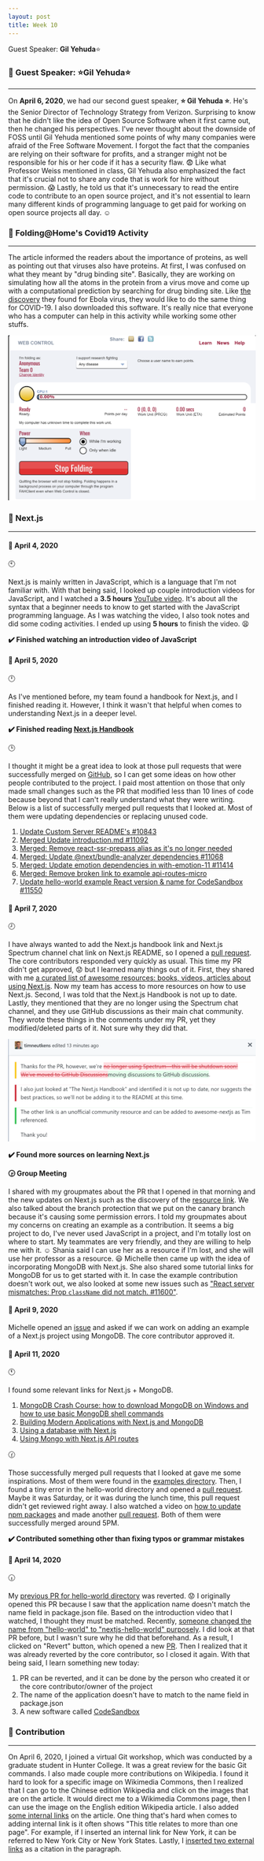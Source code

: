 ```yaml
---
layout: post
title: Week 10
---
```

Guest Speaker: **Gil Yehuda**:star:

### :pushpin: Guest Speaker: :star:**Gil Yehuda**:star:
---

On **April 6, 2020**, we had our second guest speaker, **:star: Gil Yehuda :star:**. He's the Senior Director of Technology Strategy from Verizon. Surprising to know that he didn't like the idea of Open Source Software when it first came out, then he changed his perspectives. I've never thought about the downside of FOSS until Gil Yehuda mentioned some points of why many companies were afraid of the Free Software Movement. I forgot the fact that the companies are relying on their software for profits, and a stranger might not be responsible for his or her code if it has a security flaw. :fearful: Like what Professor Weiss mentioned in class, Gil Yehuda also emphasized the fact that it's crucial not to share any code that is work for hire without permission. :scream: Lastly, he told us that it's unnecessary to read the entire code to contribute to an open source project, and it's not essential to learn many different kinds of programming language to get paid for working on open source projects all day. :relaxed:


### :pushpin: Folding@Home's Covid19 Activity
---

The article informed the readers about the importance of proteins, as well as pointing out that viruses also have proteins. At first, I was confused on what they meant by "drug binding site". Basically, they are working on simulating how all the atoms in the protein from a virus move and come up with a computational prediction by searching for drug binding site. Like [the discovery](https://www.biorxiv.org/content/10.1101/2020.02.09.940510v1.abstract) they found for Ebola virus, they would like to  do the same thing for COVID-19. I also downloaded this software. It's really nice that everyone who has a computer can help in this activity while working some other stuffs.

<img src="https://github.com/hunter-college-ossd-spr-2020/liulanz-weekly/blob/gh-pages/images/folding-screenshot.png">

### :bookmark_tabs: Next.js 
---

#### **:cactus: April 4, 2020**

:clock10:

Next.js is mainly written in JavaScript, which is a language that I'm not familiar with. With that being said, I looked up couple introduction videos for JavaScript, and I watched a **3.5 hours** [YouTube video]( https://www.youtube.com/watch?v=PkZNo7MFNFg). It's about all the syntax that a beginner needs to know to get started with the JavaScript programming language. As I was watching the video, I also took notes and did some coding activities. I ended up using **5 hours** to finish the video. :tired_face:

**:heavy_check_mark: Finished watching an introduction video of JavaScript** 


#### **:cactus: April 5, 2020**

:clock12:

As I've mentioned before, my team found a handbook for Next.js, and I finished reading it. However, I think it wasn't that helpful when comes to understanding Next.js in a deeper level. 
 
**:heavy_check_mark: Finished reading [Next.js Handbook](https://flaviocopes.nyc3.digitaloceanspaces.com/javascript-beginner-handbook/javascript-beginner-handbook.pdf)**

:clock3:

I thought it might be a great idea to look at those pull requests that were successfully merged on [GitHub](https://github.com/zeit/next.js/pulls?q=is%3Apr+is%3Aclosed), so I can get some ideas on how other people contributed to the project. I paid most attention on those that only made small changes such as the PR that modified less than 10 lines of code because beyond that I can't really understand what they were writing. Below is a list of successfully merged pull requests that I looked at. Most of them were updating dependencies or replacing unused code. 

1. [Update Custom Server README's #10843](https://github.com/zeit/next.js/pull/10843)
1. [Merged Update introduction.md #11092](https://github.com/zeit/next.js/pull/11092)
1. [Merged: Remove react-ssr-prepass alias as it's no longer needed](https://github.com/zeit/next.js/pull/11170)
1. [Merged: Update @next/bundle-analyzer dependencies #11068](https://github.com/zeit/next.js/pull/11068/files)
1. [Merged: Update emotion dependencies in with-emotion-11 #11414](https://github.com/zeit/next.js/pull/11414/files)
1. [Merged: Remove broken link to example api-routes-micro](https://github.com/zeit/next.js/pull/11597)
1. [Update hello-world example React version & name for CodeSandbox #11550](https://github.com/zeit/next.js/pull/11550)
	

#### **:cactus: April 7, 2020**

:clock8:

I have always wanted to add the Next.js handbook link and Next.js Spectrum channel chat link on Next.js README, so I opened a [pull request](https://github.com/zeit/next.js/pull/11727). The core contributors responded very quickly as usual. This time my PR didn't get approved, :worried: but I learned many things out of it. First, they shared with me [a curated list of awesome resources: books, videos, articles about using Next.js](https://github.com/unicodeveloper/awesome-nextjs). Now my team has access to more resources on how to use Next.js. Second, I was told that the Next.js Handbook is not up to date. Lastly, they mentioned that they are no longer using the Spectrum chat channel, and they use GitHub discussions as their main chat community. They wrote these things in the comments under my PR, yet they modified/deleted parts of it. Not sure why they did that.

<img src="https://github.com/hunter-college-ossd-spr-2020/liulanz-weekly/blob/gh-pages/images/pr-screenshot.png">

**:heavy_check_mark: Found more sources on learning Next.js**

**:clock330: Group Meeting**

I shared with my groupmates about the PR that I opened in that morning and the new updates on Next.js such as the discovery of the [resource link](https://github.com/unicodeveloper/awesome-nextjs). We also talked about the branch protection that we put on the canary branch because it's causing some permission errors. I told my groupmates about my concerns on creating an example as a contribution. It seems a big project to do, I've never used JavaScript in a project, and I'm totally lost on where to start. My teammates are very friendly, and they are willing to help me with it. :relaxed: Shania said I can use her as a resource if I'm lost, and she will use her professor as a resource. :smiley: Michelle then came up with the idea of incorporating MongoDB with Next.js. She also shared some tutorial links for MongoDB for us to get started with it. In case the example contribution doesn't work out, we also looked at some new issues such as ["React server mismatches: Prop `className` did not match. #11600"](https://github.com/zeit/next.js/issues/11600). 

#### **:cactus: April 9, 2020**

Michelle opened an [issue](https://github.com/zeit/next.js/issues/11756) and asked if we can work on adding an example of a Next.js project using MongoDB. The core contributor approved it.

#### **:cactus: April 11, 2020**

:clock11:

I found some relevant links for Next.js + MongoDB.

1. [MongoDB Crash Course: how to download MongoDB on Windows and how to use basic MongoDB shell commands](https://www.youtube.com/watch?v=-56x56UppqQ)
1. [Building Modern Applications with Next.js and MongoDB](https://developer.mongodb.com/how-to/nextjs-building-modern-applications)
1. [Using a database with Next.js](https://codeconqueror.com/blog/using-a-database-with-next-js)
1. [Using Mongo with Next.js API routes](https://github.com/wbunting/with-mongo-connection)

:clock130:

Those successfully merged pull requests that I looked at gave me some inspirations. Most of them were found in the [examples directory](https://github.com/zeit/next.js/tree/canary/examples). Then, I found a tiny error in the hello-world directory and opened a [pull request](https://github.com/zeit/next.js/pull/11830). Maybe it was Saturday, or it was during the lunch time, this pull request didn't get reviewed right away. I also watched a video on [how to update npm packages](https://www.youtube.com/watch?v=iAFY-21UGvE) and made another [pull request](https://github.com/zeit/next.js/pull/11833). Both of them were successfully merged around 5PM.

**:heavy_check_mark: Contributed something other than fixing typos or grammar mistakes**

#### **:cactus: April 14, 2020**

:clock630:

My [previous PR for hello-world directory](https://github.com/zeit/next.js/pull/11830) was reverted. :worried: I originally opened this PR because I saw that the application name doesn't match the name field in package.json file. Based on the introduction video that I watched, I thought they must be matched. Recently, [someone changed the name from "hello-world" to "nextjs-hello-world" purposely](https://github.com/zeit/next.js/pull/11550). I did look at that PR before, but I wasn't sure why he did that beforehand. As a result, I clicked on "Revert" button, which opened a new [PR](https://github.com/zeit/next.js/pull/11877). Then I realized that it was already reverted by the core contributor, so I closed it again. With that being said, I learn something new today:

1. PR can be reverted, and it can be done by the person who created it or the core contributor/owner of the project
1. The name of the application doesn't have to match to the name field in package.json
1. A new software called [CodeSandbox](https://codesandbox.io/)
	

### :pushpin: Contribution
---
On April 6, 2020, I joined a virtual Git workshop, which was conducted by a graduate student in Hunter College. It was a great review for the basic Git commands. I also made couple more contributions on Wikipedia. I found it hard to look for a specific image on Wikimedia Commons, then I realized that I can go to the Chinese edition Wikipedia and click on the images that are on the article. It would direct me to a Wikimedia Commons page, then I can use the image on the English edition Wikipedia article. I also added [some internal links](https://en.wikipedia.org/w/index.php?title=Fuzhounese_Americans&oldid=949634534) on the article. One thing that's hard when comes to adding internal link is it often shows "This title relates to more than one page". For example, if I inserted an internal link for New York, it can be referred to New York City or New York States. Lastly, I [inserted two external links](https://en.wikipedia.org/w/index.php?title=Swarovski&oldid=949637560) as a citation in the paragraph.

